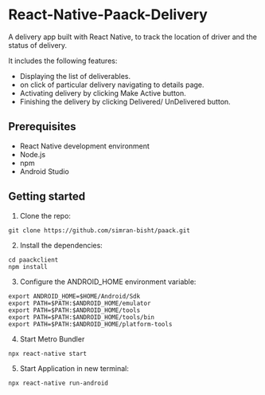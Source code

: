 # React-Native-Paack-Delivery
A delivery app built with React Native, to track the location of driver and the status of delivery.

It includes the following features:

- Displaying the list of deliverables.
- on click of particular delivery navigating to details page.
- Activating delivery by clicking Make Active button.
- Finishing the delivery by clicking Delivered/ UnDelivered button.

## Prerequisites

- React Native development environment
- Node.js
- npm
- Android Studio

## Getting started

1. Clone the repo:
```
git clone https://github.com/simran-bisht/paack.git
```
2. Install the dependencies:

```
cd paackclient
npm install
```
3. Configure the ANDROID_HOME environment variable:

```
export ANDROID_HOME=$HOME/Android/Sdk
export PATH=$PATH:$ANDROID_HOME/emulator
export PATH=$PATH:$ANDROID_HOME/tools
export PATH=$PATH:$ANDROID_HOME/tools/bin
export PATH=$PATH:$ANDROID_HOME/platform-tools
```
4. Start Metro Bundler
```
npx react-native start
```
5. Start Application in new terminal:
```
npx react-native run-android
```
